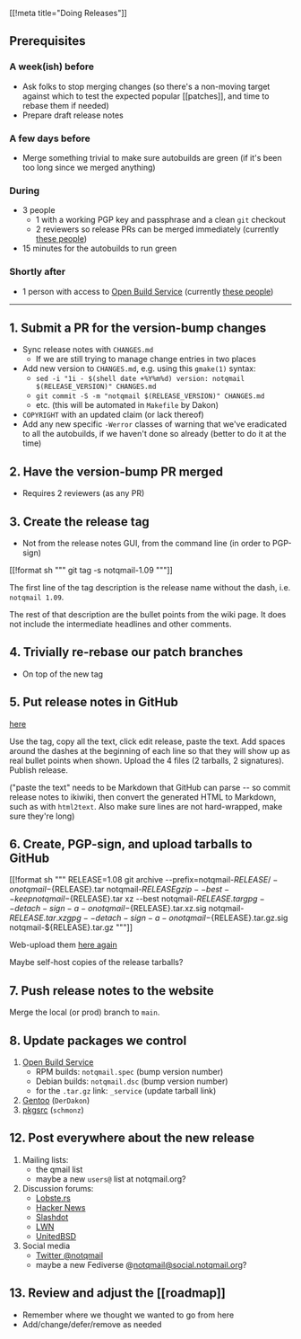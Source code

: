 [[!meta title="Doing Releases"]]

## Prerequisites

### A week(ish) before

- Ask folks to stop merging changes (so there's a non-moving target
  against which to test the expected popular [[patches]], and time to
  rebase them if needed)
- Prepare draft release notes

### A few days before

- Merge something trivial to make sure autobuilds are green (if it's
  been too long since we merged anything)

### During

- 3 people
    - 1 with a working PGP key and passphrase and a clean `git` checkout
    - 2 reviewers so release PRs can be merged immediately
      (currently
      [these people](https://github.com/orgs/notqmail/people))
- 15 minutes for the autobuilds to run green

### Shortly after

- 1 person with access to
  [Open Build Service](https://build.opensuse.org/project/show/home:notqmail)
  (currently
  [these people](https://build.opensuse.org/project/users/home:notqmail))

-----

## 1. Submit a PR for the version-bump changes

- Sync release notes with `CHANGES.md`
	- If we are still trying to manage change entries in two places
- Add new version to `CHANGES.md`, e.g. using this `gmake(1)` syntax:
    - `sed -i "1i - $(shell date +%Y%m%d) version: notqmail $(RELEASE_VERSION)" CHANGES.md`
    - `git commit -S -m "notqmail $(RELEASE_VERSION)" CHANGES.md`
	- etc. (this will be automated in `Makefile` by Dakon)
- `COPYRIGHT` with an updated claim (or lack thereof)
- Add any new specific `-Werror` classes of warning that we've eradicated to all the autobuilds, if we haven't done so already (better to do it at the time)

## 2. Have the version-bump PR merged

- Requires 2 reviewers (as any PR)

## 3. Create the release tag

- Not from the release notes GUI, from the command line (in order to PGP-sign)

[[!format sh """
git tag -s notqmail-1.09
"""]]

The first line of the tag description is the release name without the dash, i.e. `notqmail 1.09`.

The rest of that description are the bullet points from the wiki page. It does not include the intermediate headlines and other comments.

## 4. Trivially re-rebase our patch branches

- On top of the new tag

## 5. Put release notes in GitHub

[here](https://github.com/notqmail/notqmail/releases/new)

Use the tag, copy all the text, click edit release, paste the text. Add spaces around the dashes at the beginning of each line so that they will show up as real bullet points when shown. Upload the 4 files (2 tarballs, 2 signatures). Publish release.

("paste the text" needs to be Markdown that GitHub can parse -- so commit release notes to ikiwiki, then convert the generated HTML to Markdown, such as with `html2text`. Also make sure lines are not hard-wrapped, make sure they're long)

## 6. Create, PGP-sign, and upload tarballs to GitHub

[[!format sh """
RELEASE=1.08
git archive --prefix=notqmail-${RELEASE}/ -o notqmail-${RELEASE}.tar notqmail-${RELEASE}
gzip --best --keep notqmail-${RELEASE}.tar
xz --best notqmail-${RELEASE}.tar
gpg --detach-sign -a -o notqmail-${RELEASE}.tar.xz.sig notqmail-${RELEASE}.tar.xz
gpg --detach-sign -a -o notqmail-${RELEASE}.tar.gz.sig notqmail-${RELEASE}.tar.gz
"""]]

Web-upload them [here again](https://github.com/notqmail/notqmail/releases)

Maybe self-host copies of the release tarballs?

## 7. Push release notes to the website

Merge the local (or prod) branch to `main`.

## 8. Update packages we control

1. [Open Build Service](https://build.opensuse.org/package/show/home:notqmail/notqmail)
    - RPM builds: `notqmail.spec` (bump version number)
    - Debian builds: `notqmail.dsc` (bump version number)
    - for the `.tar.gz` link: `_service` (update tarball link)
2. [Gentoo](https://gitweb.gentoo.org/repo/gentoo.git/tree/mail-mta/notqmail) (`DerDakon`)
3. [pkgsrc](https://github.com/NetBSD/pkgsrc/tree/trunk/mail/qmail) (`schmonz`)

## 12. Post everywhere about the new release

1. Mailing lists:
    - the qmail list
    - maybe a new `users@` list at notqmail.org?
2. Discussion forums:
    - [Lobste.rs](https://lobste.rs/stories/new)
    - [Hacker News](https://news.ycombinator.com/submit)
    - [Slashdot](https://slashdot.org/submission)
    - [LWN](https://lwn.net/Articles/796794/)
    - [UnitedBSD](https://www.unitedbsd.com/d/863-bsd-news-thread/138)
3. Social media
    - [Twitter @notqmail](https://twitter.com/notqmail)
    - maybe a new Fediverse @notqmail@social.notqmail.org?

## 13. Review and adjust the [[roadmap]]

- Remember where we thought we wanted to go from here
- Add/change/defer/remove as needed
